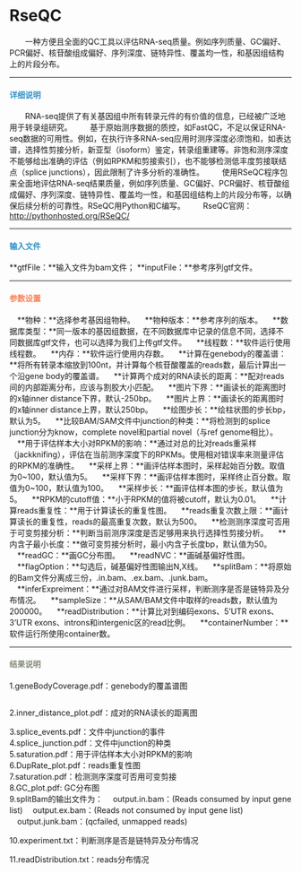 # RseQC
 
　　一种方便且全面的QC工具以评估RNA-seq质量。例如序列质量、GC偏好、PCR偏好、核苷酸组成偏好、序列深度、链特异性、覆盖均一性，和基因组结构上的片段分布。

***
#### **<span class="glyphicon glyphicon-tags" aria-hidden="true" style="color:#3090C7"></span></i><span style="color:#3090C7"> 详细说明**

　　RNA-seq提供了有关基因组中所有转录元件的有价值的信息，已经被广泛地用于转录组研究。
　　基于原始测序数据的质控，如FastQC，不足以保证RNA-seq数据的可用性。例如，在执行许多RNA-seq应用时测序深度必须饱和，如表达谱，选择性剪接分析，新亚型（isoform）鉴定，转录组重建等。非饱和测序深度不能够给出准确的评估（例如RPKM和剪接索引），也不能够检测低丰度剪接联结点（splice junctions），因此限制了许多分析的准确性。
　　使用RSeQC程序包来全面地评估RNA-seq结果质量，例如序列质量、GC偏好、PCR偏好、核苷酸组成偏好、序列深度、链特异性、覆盖均一性，和基因组结构上的片段分布等，以确保后续分析的可靠性。RSeQC用Python和C编写。
　　RseQC官网：http://pythonhosted.org/RSeQC/

***
#### **<i class="fa fa-dot-circle-o" aria-hidden="true" style="color:#3090C7"></i><span style="color:#3090C7"> 输入文件**<span>
**gtfFile：**输入文件为bam文件；
**inputFile：**参考序列gtf文件。

****
#### **<i class="fa fa-cog" aria-hidden="true" style="color:#F88158"></i> <span style="color:#F88158">参数设置**<span>
　**物种：**选择参考基因组物种。
　**物种版本：**参考序列的版本。
　**数据库类型：**同一版本的基因组数据，在不同数据库中记录的信息不同，选择不同数据库gtf文件，也可以选择为我们上传gtf文件。
　**线程数：**软件运行使用线程数。
　**内存：**软件运行使用内存数。
　**计算在genebody的覆盖谱：**将所有转录本缩放到100nt，并计算每个核苷酸覆盖的reads数，最后计算出一个沿gene body的覆盖谱。
　**计算两个成对的RNA读长的距离：**配对reads间的内部距离分布，应该与割胶大小匹配。
　**图片下界：**画读长的距离图时的x轴inner distance下界，默认-250bp。
　**图片上界：**画读长的距离图时的x轴inner distance上界，默认250bp。
　**绘图步长：**绘柱状图的步长bp，默认为5。
　**比较BAM/SAM文件中junction的种类：**将检测到的splice junction分为know，complete novel和partial novel（与ref genome相比）。
　**用于评估样本大小对RPKM的影响：**通过对总的比对reads重采样（jackknifing），评估在当前测序深度下的RPKMs。使用相对错误率来测量评估的RPKM的准确性。
　**采样上界：**画评估样本图时，采样起始百分数。取值为0~100，默认值为5。
　**采样下界：**画评估样本图时，采样终止百分数。取值为0~100，默认值为100。
　**采样步长：**画评估样本图的步长，默认值为5。
　**RPKM的cutoff值：**小于RPKM的值将被cutoff，默认为0.01。
　**计算reads重复性：**用于计算读长的重复性图。
　**reads重复次数上限：**画计算读长的重复性，reads的最高重复次数，默认为500。
　**检测测序深度可否用于可变剪接分析：**判断当前测序深度是否足够用来执行选择性剪接分析。
　**内含子最小长度：**做可变剪接分析时，最小内含子长度bp，默认值为50。
　**readGC：**画GC分布图。
　**readNVC：**画碱基偏好性图。
　**flagOption：**勾选后，碱基偏好性图输出N,X线。
　**splitBam：**将原始的Bam文件分离成三份，.in.bam、.ex.bam、.junk.bam。
　**inferExpreiment：**通过对BAM文件进行采样，判断测序是否是链特异及分布情况。
　**sampleSize：**从SAM/BAM文件中取样的reads数，默认值为200000。
　**readDistribution：**计算比对到编码exons、5’UTR exons、3’UTR exons、introns和intergenic区的read比例。
　**containerNumber：**软件运行所使用container数。

****
#### **<i class="fa fa-file-text" aria-hidden="true" style="color:#848b79"></i><span style="color:#848b79"> 结果说明**<span>

1.geneBodyCoverage.pdf：genebody的覆盖谱图
<div style="text-align:center"><img data-src="1.png" width="500px"  ></img></div>

2.inner_distance_plot.pdf：成对的RNA读长的距离图
<div style="text-align:center"><img data-src="2.png" width="500px"  ></img></div>
3.splice_events.pdf：文件中junction的事件
<div style="text-align:center"><img data-src="3.png" width="300px"  ></img></div>
4.splice_junction.pdf：文件中junction的种类
<div style="text-align:center"><img data-src="4.png" width="300px"  ></img></div>
5.saturation.pdf：用于评估样本大小对RPKM的影响
<div style="text-align:center"><img data-src="5.png" width="500px"  ></img></div>
6.DupRate_plot.pdf：reads重复性图
<div style="text-align:center"><img data-src="6.png" width="500px"  ></img></div>
7.saturation.pdf：检测测序深度可否用可变剪接
<div style="text-align:center"><img data-src="7.png" width="500px"  ></img></div>
8.GC_plot.pdf:  GC分布图
<div style="text-align:center"><img data-src="8.png" width="500px"  ></img></div>
9.splitBam的输出文件为：
　output.in.bam：(Reads consumed by input gene list)
　output.ex.bam：(Reads not consumed by input gene list)
　output.junk.bam：(qcfailed, unmapped reads)

10.experiment.txt：判断测序是否是链特异及分布情况
<div style="text-align:center"><img data-src="10.png" width="500px"  ></img></div>
11.readDistribution.txt：reads分布情况
<div style="text-align:center"><img data-src="12.png" width="400px"  ></img></div>
